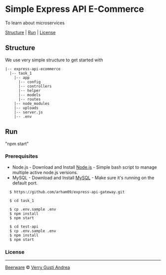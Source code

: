 # Simple Express API E-Commerce

To learn about microservices

[Structure](#structure) |
[Run](#run) |
[License](#license)

## Structure

We use very simple structure to get started with

```
|-- express-api-ecommerce
  |-- task_1
    |-- app
      |-- config
      |-- controllers
      |-- helper
      |-- models
      |-- routes
    |-- node_modules
    |-- uploads
    |-- server.js
    |-- .env
```

## Run

"npm start"

### Prerequisites
- Node.js - Download and Install [Node.js](https://nodejs.org/en/) - Simple bash script to manage multiple active node.js versions.
- MySQL - Download and Install [MySQL](https://www.mysql.com/downloads/) - Make sure it's running on the default port.


```
  $ https://github.com/arham09/express-api-gateway.git

  $ cd task_1
  
  $ cp .env.sample .env
  $ npm install
  $ npm start

  $ cd test-api
  $ cp .env.sample .env
  $ npm install
  $ npm start
```

### License
----

[Beerware](https://en.wikipedia.org/wiki/Beerware "Beerware") © [Verry Gusti Andrea](https://www.instagram.com/verrygustiandrea/ "Verry")